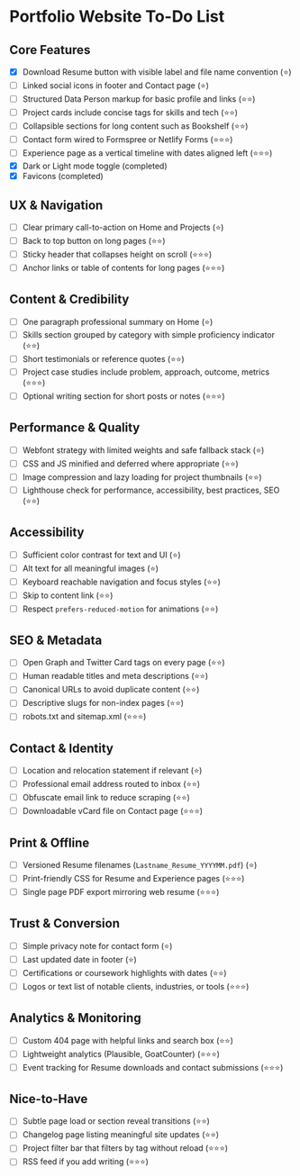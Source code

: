 # Portfolio Website To-Do List

## Core Features
- [x] Download Resume button with visible label and file name convention (⭐)
- [ ] Linked social icons in footer and Contact page (⭐)
- [ ] Structured Data Person markup for basic profile and links (⭐⭐)
- [ ] Project cards include concise tags for skills and tech (⭐⭐)
- [ ] Collapsible sections for long content such as Bookshelf (⭐⭐)
- [ ] Contact form wired to Formspree or Netlify Forms (⭐⭐⭐)
- [ ] Experience page as a vertical timeline with dates aligned left (⭐⭐⭐)
- [x] Dark or Light mode toggle (completed)
- [x] Favicons (completed)

## UX & Navigation
- [ ] Clear primary call-to-action on Home and Projects (⭐)
- [ ] Back to top button on long pages (⭐⭐)
- [ ] Sticky header that collapses height on scroll (⭐⭐⭐)
- [ ] Anchor links or table of contents for long pages (⭐⭐⭐)

## Content & Credibility
- [ ] One paragraph professional summary on Home (⭐)
- [ ] Skills section grouped by category with simple proficiency indicator (⭐⭐)
- [ ] Short testimonials or reference quotes (⭐⭐)
- [ ] Project case studies include problem, approach, outcome, metrics (⭐⭐⭐)
- [ ] Optional writing section for short posts or notes (⭐⭐⭐)

## Performance & Quality
- [ ] Webfont strategy with limited weights and safe fallback stack (⭐)
- [ ] CSS and JS minified and deferred where appropriate (⭐⭐)
- [ ] Image compression and lazy loading for project thumbnails (⭐⭐)
- [ ] Lighthouse check for performance, accessibility, best practices, SEO (⭐⭐)

## Accessibility
- [ ] Sufficient color contrast for text and UI (⭐)
- [ ] Alt text for all meaningful images (⭐)
- [ ] Keyboard reachable navigation and focus styles (⭐⭐)
- [ ] Skip to content link (⭐⭐)
- [ ] Respect `prefers-reduced-motion` for animations (⭐⭐)

## SEO & Metadata
- [ ] Open Graph and Twitter Card tags on every page (⭐⭐)
- [ ] Human readable titles and meta descriptions (⭐⭐)
- [ ] Canonical URLs to avoid duplicate content (⭐⭐)
- [ ] Descriptive slugs for non-index pages (⭐⭐)
- [ ] robots.txt and sitemap.xml (⭐⭐⭐)

## Contact & Identity
- [ ] Location and relocation statement if relevant (⭐)
- [ ] Professional email address routed to inbox (⭐⭐)
- [ ] Obfuscate email link to reduce scraping (⭐⭐)
- [ ] Downloadable vCard file on Contact page (⭐⭐⭐)

## Print & Offline
- [ ] Versioned Resume filenames (`Lastname_Resume_YYYYMM.pdf`) (⭐)
- [ ] Print-friendly CSS for Resume and Experience pages (⭐⭐⭐)
- [ ] Single page PDF export mirroring web resume (⭐⭐⭐)

## Trust & Conversion
- [ ] Simple privacy note for contact form (⭐)
- [ ] Last updated date in footer (⭐)
- [ ] Certifications or coursework highlights with dates (⭐⭐)
- [ ] Logos or text list of notable clients, industries, or tools (⭐⭐⭐)

## Analytics & Monitoring
- [ ] Custom 404 page with helpful links and search box (⭐⭐)
- [ ] Lightweight analytics (Plausible, GoatCounter) (⭐⭐⭐)
- [ ] Event tracking for Resume downloads and contact submissions (⭐⭐⭐)

## Nice-to-Have
- [ ] Subtle page load or section reveal transitions (⭐⭐)
- [ ] Changelog page listing meaningful site updates (⭐⭐)
- [ ] Project filter bar that filters by tag without reload (⭐⭐⭐)
- [ ] RSS feed if you add writing (⭐⭐⭐)
